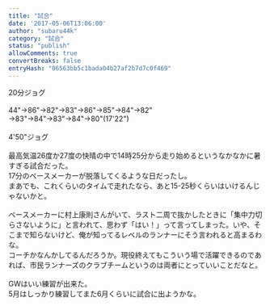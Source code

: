 ```yaml
---
title: "試合"
date: '2017-05-06T13:06:00'
author: "subaru44k"
category: "試合"
status: "publish"
allowComments: true
convertBreaks: false
entryHash: "06563bb5c1bada04b27af2b7d7c0f469"
---
```

20分ジョグ<br>
<br>
44"→86"→82"→83"→86"→85"→84"→82"<br>
→83"→84"→83"→84"→80"(17'22")<br>
<br>
4'50"ジョグ<br>
<br>
最高気温26度か27度の快晴の中で14時25分から走り始めるというなかなかに暑すぎる試合だった。<br>
17分のペースメーカーが脱落してくるような日だったし。<br>
まあでも、これくらいのタイムで走れたなら、あと15-25秒くらいはいけるんじゃないかと。<br>
<br>
ペースメーカーに村上康則さんがいて、ラスト二周で抜かしたときに「集中力切らさないように」と言われて、思わず「はい！」って言ってしまった。いや、そこまで知らないけど、俺が知ってるレベルのランナーにそう言われると高まるわな。<br>
コーチかなんかしてるんだろうか。現役終えてもこういう場で活躍できるのであれば、市民ランナーズのクラブチームというのは両者にとっていいことだなと。<br>
<br>
GWはいい練習が出来た。<br>
5月はしっかり練習してまた6月くらいに試合に出ようかな。
